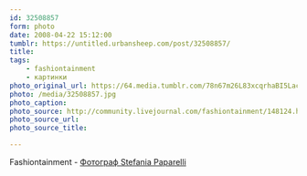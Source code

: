 ```yaml
---
id: 32508857
form: photo
date: 2008-04-22 15:12:00
tumblr: https://untitled.urbansheep.com/post/32508857/
title:
tags:
    - fashiontainment
    - картинки
photo_original_url: https://64.media.tumblr.com/78n67m26L83xcqrhaBI5Lacy_540.jpg
photo: /media/32508857.jpg
photo_caption: 
photo_source: http://community.livejournal.com/fashiontainment/148124.html
photo_source_url:
photo_source_title:

---
```


<p>Fashiontainment - <a href="http://community.livejournal.com/fashiontainment/148124.html">Фотограф Stefania Paparelli</a></p>
